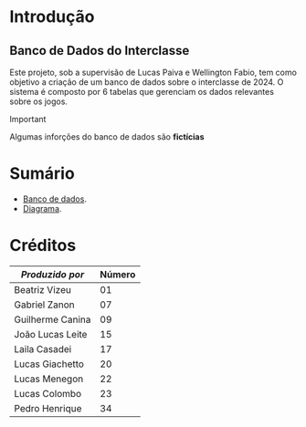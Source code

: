 # Introdução
## Banco de Dados do Interclasse
Este projeto, sob a supervisão de Lucas Paiva e Wellington Fabio, tem como objetivo a criação de um banco de dados sobre o interclasse de 2024. O sistema é composto por 6 tabelas que gerenciam os dados relevantes sobre os jogos.
> [!IMPORTANT]
> Algumas inforções do banco de dados são **fictícias**

# Sumário
- [Banco de dados](interclasse.sql).
- [Diagrama](diagrama.sql).

# Créditos

|_Produzido por_|Número|
|-|-|
|Beatriz Vizeu|01|
|Gabriel Zanon|07|
|Guilherme Canina|09|
|João Lucas Leite|15|
|Laila Casadei|17|
|Lucas Giachetto|20|
|Lucas Menegon|22|
|Lucas Colombo|23|
|Pedro Henrique|34|

